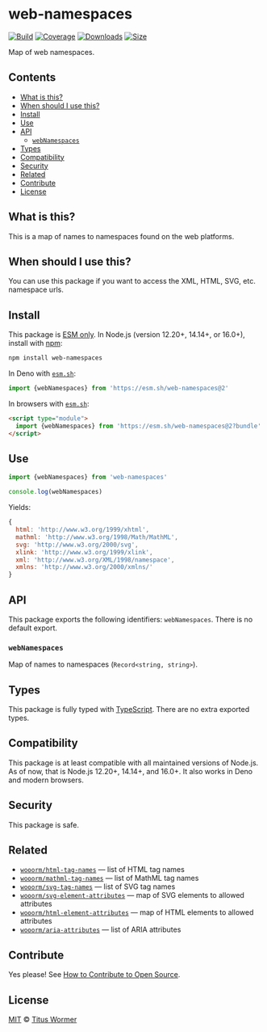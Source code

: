 # web-namespaces

[![Build][build-badge]][build]
[![Coverage][coverage-badge]][coverage]
[![Downloads][downloads-badge]][downloads]
[![Size][size-badge]][size]

Map of web namespaces.

## Contents

*   [What is this?](#what-is-this)
*   [When should I use this?](#when-should-i-use-this)
*   [Install](#install)
*   [Use](#use)
*   [API](#api)
    *   [`webNamespaces`](#webnamespaces)
*   [Types](#types)
*   [Compatibility](#compatibility)
*   [Security](#security)
*   [Related](#related)
*   [Contribute](#contribute)
*   [License](#license)

## What is this?

This is a map of names to namespaces found on the web platforms.

## When should I use this?

You can use this package if you want to access the XML, HTML, SVG, etc.
namespace urls.

## Install

This package is [ESM only][esm].
In Node.js (version 12.20+, 14.14+, or 16.0+), install with [npm][]:

```sh
npm install web-namespaces
```

In Deno with [`esm.sh`][esmsh]:

```js
import {webNamespaces} from 'https://esm.sh/web-namespaces@2'
```

In browsers with [`esm.sh`][esmsh]:

```html
<script type="module">
  import {webNamespaces} from 'https://esm.sh/web-namespaces@2?bundle'
</script>
```

## Use

```js
import {webNamespaces} from 'web-namespaces'

console.log(webNamespaces)
```

Yields:

```js
{
  html: 'http://www.w3.org/1999/xhtml',
  mathml: 'http://www.w3.org/1998/Math/MathML',
  svg: 'http://www.w3.org/2000/svg',
  xlink: 'http://www.w3.org/1999/xlink',
  xml: 'http://www.w3.org/XML/1998/namespace',
  xmlns: 'http://www.w3.org/2000/xmlns/'
}
```

## API

This package exports the following identifiers: `webNamespaces`.
There is no default export.

### `webNamespaces`

Map of names to namespaces (`Record<string, string>`).

## Types

This package is fully typed with [TypeScript][].
There are no extra exported types.

## Compatibility

This package is at least compatible with all maintained versions of Node.js.
As of now, that is Node.js 12.20+, 14.14+, and 16.0+.
It also works in Deno and modern browsers.

## Security

This package is safe.

## Related

*   [`wooorm/html-tag-names`](https://github.com/wooorm/html-tag-names)
    — list of HTML tag names
*   [`wooorm/mathml-tag-names`](https://github.com/wooorm/mathml-tag-names)
    — list of MathML tag names
*   [`wooorm/svg-tag-names`](https://github.com/wooorm/svg-tag-names)
    — list of SVG tag names
*   [`wooorm/svg-element-attributes`](https://github.com/wooorm/svg-element-attributes)
    — map of SVG elements to allowed attributes
*   [`wooorm/html-element-attributes`](https://github.com/wooorm/html-element-attributes)
    — map of HTML elements to allowed attributes
*   [`wooorm/aria-attributes`](https://github.com/wooorm/aria-attributes)
    — list of ARIA attributes

## Contribute

Yes please!
See [How to Contribute to Open Source][contribute].

## License

[MIT][license] © [Titus Wormer][author]

<!-- Definition -->

[build-badge]: https://github.com/wooorm/web-namespaces/workflows/main/badge.svg

[build]: https://github.com/wooorm/web-namespaces/actions

[coverage-badge]: https://img.shields.io/codecov/c/github/wooorm/web-namespaces.svg

[coverage]: https://codecov.io/github/wooorm/web-namespaces

[downloads-badge]: https://img.shields.io/npm/dm/web-namespaces.svg

[downloads]: https://www.npmjs.com/package/web-namespaces

[size-badge]: https://img.shields.io/bundlephobia/minzip/web-namespaces.svg

[size]: https://bundlephobia.com/result?p=web-namespaces

[npm]: https://docs.npmjs.com/cli/install

[esmsh]: https://esm.sh

[license]: license

[author]: https://wooorm.com

[esm]: https://gist.github.com/sindresorhus/a39789f98801d908bbc7ff3ecc99d99c

[typescript]: https://www.typescriptlang.org

[contribute]: https://opensource.guide/how-to-contribute/
